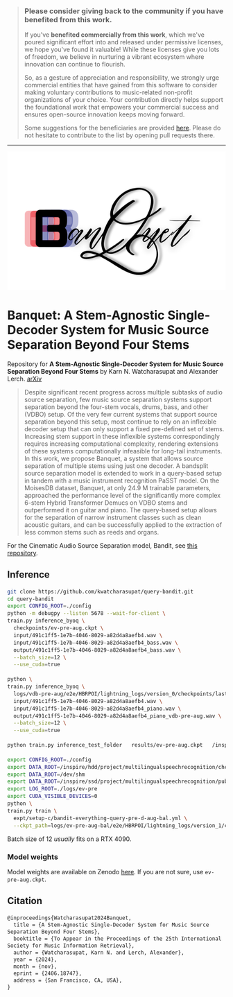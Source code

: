 > ### Please consider giving back to the community if you have benefited from this work.
>
> If you've **benefited commercially from this work**, which we've poured significant effort into and released under permissive licenses, we hope you've found it valuable! While these licenses give you lots of freedom, we believe in nurturing a vibrant ecosystem where innovation can continue to flourish.
>
> So, as a gesture of appreciation and responsibility, we strongly urge commercial entities that have gained from this software to consider making voluntary contributions to music-related non-profit organizations of your choice. Your contribution directly helps support the foundational work that empowers your commercial success and ensures open-source innovation keeps moving forward.
>
> Some suggestions for the beneficiaries are provided [here](https://github.com/the-secret-source/nonprofits). Please do not hesitate to contribute to the list by opening pull requests there.

---


<div align="center">
	<img src="assets/banquet-logo.png">
</div>

# Banquet: A Stem-Agnostic Single-Decoder System for Music Source Separation Beyond Four Stems

Repository for **A Stem-Agnostic Single-Decoder System for Music Source Separation Beyond Four Stems** 
by Karn N. Watcharasupat and Alexander Lerch. [arXiv](https://arxiv.org/abs/2406.18747)

> Despite significant recent progress across multiple subtasks of audio source separation, few music source separation systems support separation beyond the four-stem vocals, drums, bass, and other (VDBO) setup. Of the very few current systems that support source separation beyond this setup, most continue to rely on an inflexible decoder setup that can only support a fixed pre-defined set of stems. Increasing stem support in these inflexible systems correspondingly requires increasing computational complexity, rendering extensions of these systems computationally infeasible for long-tail instruments. In this work, we propose Banquet, a system that allows source separation of multiple stems using just one decoder. A bandsplit source separation model is extended to work in a query-based setup in tandem with a music instrument recognition PaSST model. On the MoisesDB dataset, Banquet, at only 24.9 M trainable parameters, approached the performance level of the significantly more complex 6-stem Hybrid Transformer Demucs on VDBO stems and outperformed it on guitar and piano. The query-based setup allows for the separation of narrow instrument classes such as clean acoustic guitars, and can be successfully applied to the extraction of less common stems such as reeds and organs.

For the Cinematic Audio Source Separation model, Bandit, see [this repository](https://github.com/kwatcharasupat/bandit).

## Inference

```bash
git clone https://github.com/kwatcharasupat/query-bandit.git
cd query-bandit
export CONFIG_ROOT=./config
python -m debugpy --listen 5678 --wait-for-client \
train.py inference_byoq \
  checkpoints/ev-pre-aug.ckpt \
  input/491c1ff5-1e7b-4046-8029-a82d4a8aefb4.wav \
  input/491c1ff5-1e7b-4046-8029-a82d4a8aefb4_bass.wav \
  output/491c1ff5-1e7b-4046-8029-a82d4a8aefb4_bass.wav \
  --batch_size=12 \
  --use_cuda=true

python \
train.py inference_byoq \
  logs/vdb-pre-aug/e2e/HBRPOI/lightning_logs/version_0/checkpoints/last.ckpt \
  input/491c1ff5-1e7b-4046-8029-a82d4a8aefb4.wav \
  input/491c1ff5-1e7b-4046-8029-a82d4a8aefb4_piano.wav \
  output/491c1ff5-1e7b-4046-8029-a82d4a8aefb4_piano_vdb-pre-aug.wav \
  --batch_size=12 \
  --use_cuda=true

python train.py inference_test_folder   results/ev-pre-aug.ckpt   /inspire/hdd/project/multilingualspeechrecognition/chenxie-25019/data/karaoke_converted/test output/karaoke bass  --batch_size=30   --use_cuda=true --input_name=mixture

export CONFIG_ROOT=./config
export DATA_ROOT=/inspire/hdd/project/multilingualspeechrecognition/chenxie-25019/data
export DATA_ROOT=/dev/shm
export DATA_ROOT=/inspire/ssd/project/multilingualspeechrecognition/public
export LOG_ROOT=./logs/ev-pre
export CUDA_VISIBLE_DEVICES=0
python \
train.py train \
  expt/setup-c/bandit-everything-query-pre-d-aug-bal.yml \
  --ckpt_path=logs/ev-pre-aug-bal/e2e/HBRPOI/lightning_logs/version_1/checkpoints/last.ckpt
```
Batch size of 12 _usually_ fits on a RTX 4090.

### Model weights
Model weights are available on Zenodo [here](https://zenodo.org/records/13694558).
If you are not sure, use `ev-pre-aug.ckpt`.

## Citation
```
@inproceedings{Watcharasupat2024Banquet,
  title = {A Stem-Agnostic Single-Decoder System for Music Source Separation Beyond Four Stems},
  booktitle = {To Appear in the Proceedings of the 25th International Society for Music Information Retrieval},
  author = {Watcharasupat, Karn N. and Lerch, Alexander},
  year = {2024},
  month = {nov},
  eprint = {2406.18747},
  address = {San Francisco, CA, USA},
}
```
